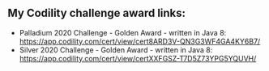 ## My Codility challenge award links:

* Palladium 2020 Challenge - Golden Award - written in Java 8: https://app.codility.com/cert/view/cert8ARD3V-QN3G3WF4GA4KY6B7/
* Silver 2020 Challenge - Golden Award - written in Java 8: https://app.codility.com/cert/view/certXXFGSZ-T7D5Z73YPG5YQUVH/
